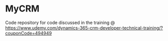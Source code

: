# MyCRM

Code repository for code discussed in the training @
https://www.udemy.com/dynamics-365-crm-developer-technical-training/?couponCode=494949
